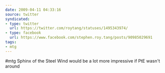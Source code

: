```yaml
---
date: 2009-04-11 04:33:16
source: twitter
syndicated:
- type: twitter
  url: https://twitter.com/roytang/statuses/1495343974/
- type: facebook
  url: https://www.facebook.com/stephen.roy.tang/posts/90985029691
tags:
- mtg
---
```


#mtg Sphinx of the Steel Wind would be a lot more impressive if PtE wasn't around